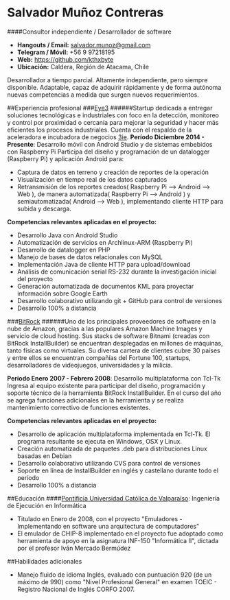 # Salvador Muñoz Contreras
####Consultor independiente / Desarrollador de software

* **Hangouts / Email:** salvador.munoz@gmail.com
* **Telegram / Móvil:** +56 9 97218195
* **Web:** https://github.com/kthxbyte
* **Ubicación:** Caldera, Región de Atacama, Chile

Desarrollador a tiempo parcial. Altamente independiente, pero siempre disponible. Adaptable, capaz de adquirir rápidamente y de forma autónoma nuevas competencias a medida que surgen nuevos requerimientos.

##Experiencia profesional
###[Eye3](http://co-creation.cl/eye3/)
######Startup dedicada a entregar soluciones tecnológicas e industriales con foco en la detección, monitoreo y control por proximidad o cercanía para mejorar la seguridad y hacer más eficientes los procesos industriales. Cuenta con el respaldo de la aceleradora e incubadora de negocios [3ie](http://www.3ie.cl).
**Período Diciembre 2014 - Presente**: Desarrollo móvil con Android Studio y de sistemas embebidos con Raspberry Pi
Participa del diseño y programación de un datalogger (Raspberry Pi) y aplicación Android para:
* Captura de datos en terreno y creación de reportes de la operación 
* Visualización en tiempo real de los datos capturados
* Retransmisión de los reportes creados( Raspberry Pi --> Android --> Web ), de manera automatizada( Raspberry Pi --> Android ) y semiautomatizada( Android --> Web ), implementando cliente HTTP para subida y descarga.

**Competencias relevantes aplicadas en el proyecto:** 
* Desarrollo Java con Android Studio
* Automatización de servicios en Archlinux-ARM (Raspberry Pi)
* Desarrollo de datalogger en PHP
* Manejo de bases de datos relacionales con MySQL
* Implementación Java de cliente HTTP para upload/download
* Análisis de comunicación serial RS-232 durante la investigación inicial del proyecto
* Generación automatizada de documentos KML para proyectar información sobre Google Earth
* Desarrollo colaborativo utilizando git + GitHub para control de versiones
* Desarrollo 100% a distancia

###[BitRock](http://www.bitrock.com)
######Uno de los principales proveedores de software en la nube de Amazon, gracias a las populares Amazon Machine Images y servicio de cloud hosting. Sus stacks de software Bitnami (creadas con BitRock InstallBuilder) se encuentran desplegadas en millones de máquinas, tanto físicas como virtuales. Su diversa cartera de clientes cubre 30 países y entre ellos se encuentran compañías del Fortune 100, startups, desarrolladores de videojuegos, universidades y la milicia. 

**Período Enero 2007 - Febrero 2008**: Desarrollo multiplataforma con Tcl-Tk
Ingresa al equipo existente para participar del diseño, programación y soporte técnico de la herramienta BitRock InstallBuilder. En el curso del año se agrega funciones adicionales en la herramienta y se realiza mantenimiento correctivo de funciones existentes.

**Competencias relevantes aplicadas en el proyecto:** 
* Desarrollo de aplicación multiplataforma implementada en Tcl-Tk. El programa resultante se ejecuta en Windows, OSX y Linux.
* Creación automatizada de paquetes .deb para distribuciones Linux basadas en Debian
* Desarrollo colaborativo utilizando CVS para control de versiones
* Soporte en línea de InstallBuilder en inglés y castellano durante todo el período
* Desarrollo 100% a distancia

##Educación
####[Pontificia Universidad Católica de Valparaíso](http://www.inf.ucv.cl/): Ingeniería de Ejecución en Informática
* Titulado en Enero de 2008, con el proyecto "Emuladores - Implementando en software una arquitectura de computadores"
* El emulador de CHIP-8 implementado en el proyecto fue adoptado como herramienta de apoyo en la asignatura INF-150 "Informática II", dictada por el profesor Iván Mercado Bermúdez

##Habilidades adicionales
* Manejo fluido de idioma Inglés, evaluado con puntuación 920 (de un máximo de 990) como "Nivel Profesional General" en examen TOEIC - Registro Nacional de Inglés CORFO 2007.


